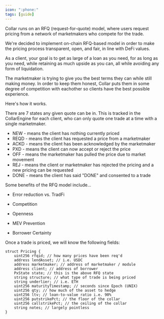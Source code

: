 ```yaml
---
icon: ":phone:"
tags: [guide]
---
```


Collar runs on an RFQ (request-for-quote) model, where users request pricing from a network of marketmakers who compete for the trade.

We're decided to implement on-chain RFQ-based model in order to make the pricing process transparent, open, and fair, in line with DeFi values.

As a client, your goal is to get as large of a loan as you need, for as long as you need, while retaining as much upside as you can, all while avoiding any form of liquidation. 

The marketmaker is trying to give you the best terms they can while still making money. In order to keep them honest, Collar puts them in some degree of competition with eachother so clients have the best possible experience.

Here's how it works.

There are 7 states any given quote can be in. This is tracked in the CollarEngine for each client, who can only quote one trade at a time with a single marketmaker.

* NEW - means the client has nothing currently priced
* REQD - means the client has requested a price from a marketmaker
* ACKD - means the client has been acknowledged by the marketmaker
* PXD - means the client can now accept or reject the price
* OFF - means the marketmaker has pulled the price due to market movement
* REJ - means the client or marketmaker has rejected the pricing and a new pricing can be requested
* DONE - means the client has said "DONE" and consented to a trade

Some benefits of the RFQ model include...

* Error reduction vs. TradFi

* Competition

* Openness

* MEV Prevention

* Borrower Certainty

Once a trade is priced, we will know the following fields:

```solidity
struct Pricing {
    uint256 rfqid; // how many prices have been req'd
    address lendAsset; // i.e. USDC
    address marketmaker; // address of marketmaker / module
    address client; // address of borrower
    PxState state; // this is the above RFQ state
    string structure; // what type of trade is being priced
    string underlier; // i.e. ETH
    uint256 maturityTimestamp; // seconds since Epoch (UNIX)
    uint256 qty; // how much of the asset to hedge
    uint256 ltv; // loan-to-value ratio i.e. 90%
    uint256 putstrikePct; // the floor of the collar
    uint256 callstrikePct; // the ceiling of the collar
    string notes; // largely pointless
}
```